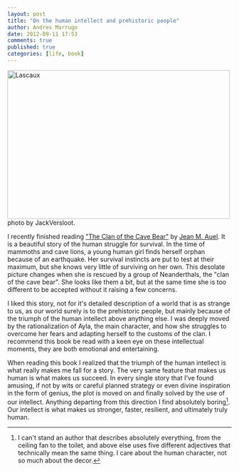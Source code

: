 ```yaml
---
layout: post
title: "On the human intellect and prehistoric people"
author: Andres Marrugo
date: 2012-09-11 17:53
comments: true
published: true
categories: [life, book]
---
```


<div class="aic" style="width:500px"><a href="http://www.flickr.com/photos/copiancestral/7977735786/" title="Lascaux by JackVersloot, on Flickr"><img src="http://farm9.staticflickr.com/8441/7977735786_aecd77b178.jpg" width="500" height="333" alt="Lascaux"></a><br>
photo by JackVersloot.</div>

I recently finished reading ["The Clan of the Cave Bear"](http://en.wikipedia.org/wiki/The_Clan_of_the_Cave_Bear) by [Jean M. Auel](http://en.wikipedia.org/wiki/Jean_M._Auel). It is a beautiful story of the human struggle for survival. In the time of mammoths and cave lions, a young human girl finds herself orphan because of an earthquake. Her survival instincts are put to test at their maximum, but she knows very little of surviving on her own. This desolate picture changes when she is rescued by a group of Neanderthals, the "clan of the cave bear". She looks like them a bit, but at the same time she is too different to be accepted without it raising a few concerns. 

<!--more--> 

I liked this story, not for it's detailed description of a world that is as strange to us, as our world surely is to the prehistoric people, but mainly because of the triumph of the human intellect above anything else. I was deeply moved by the rationalization of Ayla, the main character, and how she struggles to overcome her fears and adapting herself to the customs of the clan. I recommend this book be read with a keen eye on these intellectual moments, they are both emotional and entertaining. 

When reading this book I realized that the triumph of the human intellect is what really makes me fall for a story. The very same feature that makes us human is what makes us succeed. In every single story that I've found amusing, if not by wits or careful planned strategy or even divine inspiration in the form of genius, the plot is moved on and finally solved by the use of our intellect. Anything departing from this direction I find absolutely boring[^foo]. Our intellect is what makes us stronger, faster, resilient, and ultimately truly human.

[^foo]: I can't stand an author that describes absolutely everything, from the ceiling fan to the toilet, and above else uses five different adjectives that technically mean the same thing. I care about the human character, not so much about the decor. 

